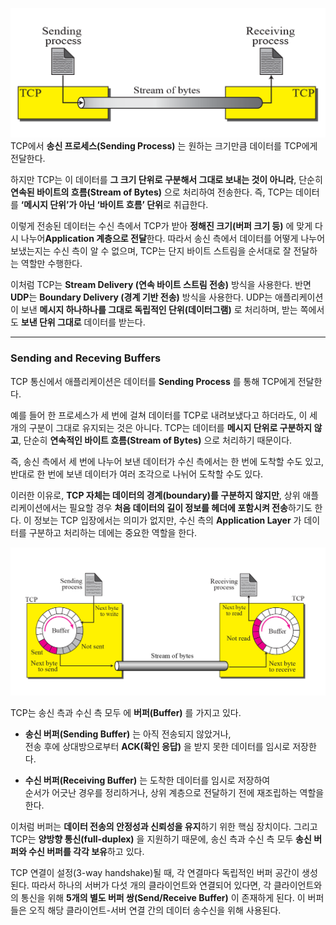 ![](../images/Pasted%20image%2020251014014905.png)
TCP에서 **송신 프로세스(Sending Process)** 는 원하는 크기만큼 데이터를 TCP에게 전달한다.  

하지만 TCP는 이 데이터를 **그 크기 단위로 구분해서 그대로 보내는 것이 아니라**, 단순히 **연속된 바이트의 흐름(Stream of Bytes)** 으로 처리하여 전송한다. 즉, TCP는 데이터를 **‘메시지 단위’가 아닌 ‘바이트 흐름’ 단위**로 취급한다.

이렇게 전송된 데이터는 수신 측에서 TCP가 받아 **정해진 크기(버퍼 크기 등)** 에 맞게 다시 나누어**Application 계층으로 전달**한다. 따라서 송신 측에서 데이터를 어떻게 나누어 보냈는지는 수신 측이 알 수 없으며, TCP는 단지 바이트 스트림을 순서대로 잘 전달하는 역할만 수행한다.

이처럼 TCP는 **Stream Delivery (연속 바이트 스트림 전송)** 방식을 사용한다. 반면 **UDP**는 **Boundary Delivery (경계 기반 전송)** 방식을 사용한다. UDP는 애플리케이션이 보낸 **메시지 하나하나를 그대로 독립적인 단위(데이터그램)** 로 처리하며, 받는 쪽에서도 **보낸 단위 그대로** 데이터를 받는다.


---
### Sending and Receving Buffers

TCP 통신에서 애플리케이션은 데이터를 **Sending Process** 를 통해 TCP에게 전달한다.  

예를 들어 한 프로세스가 세 번에 걸쳐 데이터를 TCP로 내려보냈다고 하더라도, 이 세 개의 구분이 그대로 유지되는 것은 아니다. TCP는 데이터를 **메시지 단위로 구분하지 않고**, 단순히 **연속적인 바이트 흐름(Stream of Bytes)** 으로 처리하기 때문이다.

즉, 송신 측에서 세 번에 나누어 보낸 데이터가 수신 측에서는 한 번에 도착할 수도 있고, 반대로 한 번에 보낸 데이터가 여러 조각으로 나뉘어 도착할 수도 있다.  

이러한 이유로, **TCP 자체는 데이터의 경계(boundary)를 구분하지 않지만**, 상위 애플리케이션에서는 필요할 경우 **처음 데이터의 길이 정보를 헤더에 포함시켜 전송**하기도 한다. 이 정보는 TCP 입장에서는 의미가 없지만, 수신 측의 **Application Layer** 가 데이터를 구분하고 처리하는 데에는 중요한 역할을 한다.


![](../images/Pasted%20image%2020251014015326.png)


TCP는 송신 측과 수신 측 모두 에 **버퍼(Buffer)** 를 가지고 있다.

- **송신 버퍼(Sending Buffer)** 는 아직 전송되지 않았거나,  
    전송 후에 상대방으로부터 **ACK(확인 응답)** 을 받지 못한 데이터를 임시로 저장한다.
    
- **수신 버퍼(Receiving Buffer)** 는 도착한 데이터를 임시로 저장하여  
    순서가 어긋난 경우를 정리하거나, 상위 계층으로 전달하기 전에 재조립하는 역할을 한다.
    

이처럼 버퍼는 **데이터 전송의 안정성과 신뢰성을 유지**하기 위한 핵심 장치이다. 그리고 TCP는 **양방향 통신(full-duplex)** 을 지원하기 때문에, 송신 측과 수신 측 모두 **송신 버퍼와 수신 버퍼를 각각 보유**하고 있다.

TCP 연결이 설정(3-way handshake)될 때, 각 연결마다 독립적인 버퍼 공간이 생성된다. 따라서 하나의 서버가 다섯 개의 클라이언트와 연결되어 있다면, 각 클라이언트와의 통신을 위해 **5개의 별도 버퍼 쌍(Send/Receive Buffer)** 이 존재하게 된다. 이 버퍼들은 오직 해당 클라이언트-서버 연결 간의 데이터 송수신을 위해 사용된다.